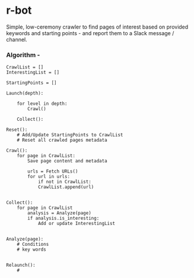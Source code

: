 # r-bot
Simple, low-ceremony crawler to find pages of interest based on provided keywords and starting points - and report them to a Slack message / channel.


### Algorithm -
	
	CrawlList = []
	InterestingList = []
	
	StartingPoints = []
	
	Launch(depth):
	
	    for level in depth:
	        Crawl()
	
	    Collect():
	
	Reset():
	    # Add/Update StartingPoints to CrawlList
	    # Reset all crawled pages metadata
	
	Crawl():
	    for page in CrawlList:
	        Save page content and metadata
	
	        urls = Fetch URLs()
	        for url in urls:
	            if not in CrawlList:
	            CrawlList.append(url)
	
	
	Collect():
	    for page in CrawlList
	        analysis = Analyze(page)
	        if analysis.is_interesting:
	            Add or update InterestingList
	
	
	Analyze(page):
	    # Conditions
	    # key words
	
	
	Relaunch():
	    #
